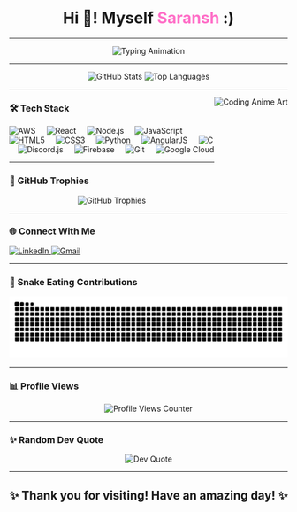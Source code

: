 <h1 align="center">Hi 👋! Myself <span style="color:#ff6ec7;">Saransh</span> :)</h1>

---

<div align="center">
  <img src="https://readme-typing-svg.demolab.com?font=Fira+Code&size=22&pause=1000&color=FF6EC7&center=true&vCenter=true&width=440&lines=Software+Engineer+%7C+Web+Developer;Tech+Enthusiast+%7C+AI+Explorer;Always+Learning+%7C+Building+Cool+Stuff!" alt="Typing Animation" />
</div>

---

<div align="center">
  <img src="https://github-readme-stats.vercel.app/api?username=Saransh-Jainbu&hide_title=false&hide_rank=false&show_icons=true&include_all_commits=true&count_private=true&disable_animations=false&theme=dracula&locale=en&hide_border=false" height="180" alt="GitHub Stats" />
  <img src="https://github-readme-stats.vercel.app/api/top-langs?username=Saransh-Jainbu&locale=en&hide_title=false&layout=compact&card_width=320&langs_count=5&theme=dracula&hide_border=false" height="180" alt="Top Languages" />
</div>

---

<img align="right" height="180" src="https://img.freepik.com/premium-photo/sticker-boy-coding-computer-anime-s-creative-design-bold-line-cute-kawaii-st_655090-454640.jpg?w=2000" alt="Coding Anime Art" />

### 🛠️ **Tech Stack**
<div align="left">
  <img src="https://cdn.jsdelivr.net/gh/devicons/devicon/icons/amazonwebservices/amazonwebservices-line-wordmark.svg" height="30" alt="AWS" />
  <img width="12" />
  <img src="https://cdn.jsdelivr.net/gh/devicons/devicon/icons/react/react-original.svg" height="30" alt="React" />
  <img width="12" />
  <img src="https://cdn.jsdelivr.net/gh/devicons/devicon/icons/nodejs/nodejs-original.svg" height="30" alt="Node.js" />
  <img width="12" />
  <img src="https://cdn.jsdelivr.net/gh/devicons/devicon/icons/javascript/javascript-original.svg" height="30" alt="JavaScript" />
  <img width="12" />
  <img src="https://cdn.jsdelivr.net/gh/devicons/devicon/icons/html5/html5-original.svg" height="30" alt="HTML5" />
  <img width="12" />
  <img src="https://cdn.jsdelivr.net/gh/devicons/devicon/icons/css3/css3-original.svg" height="30" alt="CSS3" />
  <img width="12" />
  <img src="https://cdn.jsdelivr.net/gh/devicons/devicon/icons/python/python-original.svg" height="30" alt="Python" />
  <img width="12" />
  <img src="https://cdn.jsdelivr.net/gh/devicons/devicon/icons/angularjs/angularjs-original.svg" height="30" alt="AngularJS" />
  <img width="12" />
  <img src="https://cdn.jsdelivr.net/gh/devicons/devicon/icons/c/c-original.svg" height="30" alt="C" />
  <img width="12" />
  <img src="https://cdn.jsdelivr.net/gh/devicons/devicon/icons/discordjs/discordjs-original.svg" height="30" alt="Discord.js" />
  <img width="12" />
  <img src="https://cdn.jsdelivr.net/gh/devicons/devicon/icons/firebase/firebase-plain.svg" height="30" alt="Firebase" />
  <img width="12" />
  <img src="https://cdn.jsdelivr.net/gh/devicons/devicon/icons/git/git-original.svg" height="30" alt="Git" />
  <img width="12" />
  <img src="https://cdn.jsdelivr.net/gh/devicons/devicon/icons/googlecloud/googlecloud-original.svg" height="30" alt="Google Cloud" />
</div>

---

### 🌟 **GitHub Trophies**
<div align="center">
  <img src="https://github-profile-trophy.vercel.app/?username=Saransh-Jainbu&theme=dracula&no-frame=false&row=1&column=6&margin-w=15" alt="GitHub Trophies" />
</div>

---

### 🌐 **Connect With Me**
<div align="left">
  <a href="https://www.linkedin.com/in/saransh-jain-558276281/" target="_blank">
    <img src="https://img.shields.io/static/v1?message=LinkedIn&logo=linkedin&label=&color=0077B5&logoColor=white&labelColor=&style=for-the-badge" height="35" alt="LinkedIn" />
  </a>
  <a href="mailto:saranshj647@gmail.com" target="_blank">
    <img src="https://img.shields.io/static/v1?message=Gmail&logo=gmail&label=&color=D14836&logoColor=white&labelColor=&style=for-the-badge" height="35" alt="Gmail" />
  </a>

  </a>
</div>

---

### 🐍 **Snake Eating Contributions**
<div align="center">
  <img src="https://raw.githubusercontent.com/Saransh-Jainbu/Saransh-Jainbu/output/snake.svg" alt="Snake Animation" />
</div>

---

### 📊 **Profile Views**
<div align="center">
  <img src="https://profile-counter.glitch.me/Saransh-Jainbu/count.svg?" alt="Profile Views Counter" />
</div>

---

### ✨ **Random Dev Quote**
<div align="center">
  <img src="https://quotes-github-readme.vercel.app/api?type=horizontal&theme=dracula" alt="Dev Quote" />
</div>

---

<h2 align="center">✨ Thank you for visiting! Have an amazing day! ✨</h2>
